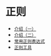 # 正则

* [` 介绍（一） `](https://github.com/lvzhenbang/article/blob/master/regular/one.md)
* [` 介绍（二） `](https://github.com/lvzhenbang/article/blob/master/regular/two.md)
* [` 常用正则表达式 `](https://github.com/lvzhenbang/article/blob/master/regular/common-regular.md)
* [` 正则工具 `](https://github.com/lvzhenbang/article/blob/master/regular/tool.md)
